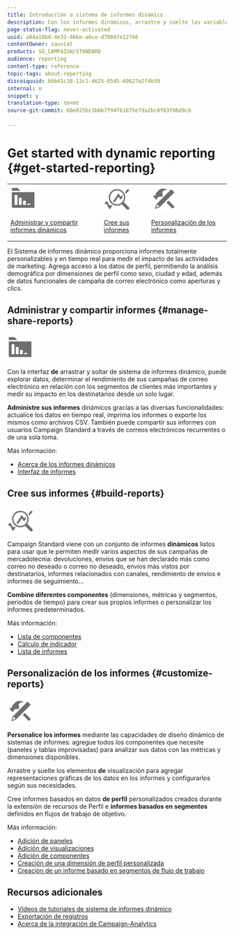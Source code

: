 ```yaml
---
title: Introducción a sistema de informes dinámico
description: Con los informes dinámicos, arrastre y suelte las variables y dimensiones en el entorno improvisado y analice el éxito de las campañas.
page-status-flag: never-activated
uuid: a84a18bd-4e33-466e-a6ce-d7008fe12746
contentOwner: sauviat
products: SG_CAMPAIGN/STANDARD
audience: reporting
content-type: reference
topic-tags: about-reporting
discoiquuid: bbb41c38-12c1-4625-85d5-69627e2f4b39
internal: n
snippet: y
translation-type: tm+mt
source-git-commit: 68e825bc3b6b7f94f61875e7da2bc8f63f06d9cb

---
```



# Get started with dynamic reporting {#get-started-reporting}

<table>
<tr>
<td><img src="assets/do-not-localize/icon_manage.svg" width="60px"><p><a href="#manage-share-reports">Administrar y compartir informes dinámicos</a></p></td>
<td><img src="assets/do-not-localize/icon_build.svg" width="60px"><p><a href="#build-reports">Cree sus informes</a></p></td>
<td><img src="assets/do-not-localize/icon_customize.svg" width="60px"><p><a href="#customize-reports">Personalización de los informes</a></p></td></tr>
</table>

El Sistema de informes dinámico proporciona informes totalmente personalizables y en tiempo real para medir el impacto de las actividades de marketing. Agrega acceso a los datos de perfil, permitiendo la análisis demográfica por dimensiones de perfil como sexo, ciudad y edad, además de datos funcionales de campaña de correo electrónico como aperturas y clics.

## Administrar y compartir informes {#manage-share-reports}

<img src="assets/do-not-localize/icon_manage.svg" width="60px">

Con la interfaz **de** arrastrar y soltar de sistema de informes dinámico, puede explorar datos, determinar el rendimiento de sus campañas de correo electrónico en relación con los segmentos de clientes más importantes y medir su impacto en los destinatarios desde un solo lugar.

**Administre sus informes** dinámicos gracias a las diversas funcionalidades: actualice los datos en tiempo real, imprima los informes o exporte los mismos como archivos CSV. También puede compartir sus informes con usuarios Campaign Standard a través de correos electrónicos recurrentes o de una sola toma.

Más información:

* [Acerca de los informes dinámicos](../../reporting/using/about-dynamic-reports.md)
* [Interfaz de informes](../../reporting/using/reporting-interface.md)

## Cree sus informes {#build-reports}

<img src="assets/do-not-localize/icon_build.svg" width="60px">

Campaign Standard viene con un conjunto de informes **dinámicos** listos para usar que le permiten medir varios aspectos de sus campañas de mercadotecnia: devoluciones, envíos que se han declarado más como correo no deseado o correo no deseado, envíos más vistos por destinatarios, informes relacionados con canales, rendimiento de envíos e informes de seguimiento...

**Combine diferentes componentes** (dimensiones, métricas y segmentos, períodos de tiempo) para crear sus propios informes o personalizar los informes predeterminados.

Más información:

* [Lista de componentes](../../reporting/using/list-of-components-.md)
* [Cálculo de indicador](../../reporting/using/indicator-calculation.md)
* [Lista de informes](../../reporting/using/defining-the-report-period.md)

## Personalización de los informes {#customize-reports}

<img src="assets/do-not-localize/icon_customize.svg" width="60px">

**Personalice los informes** mediante las capacidades de diseño dinámico de sistemas de informes: agregue todos los componentes que necesite (paneles y tablas improvisadas) para analizar sus datos con las métricas y dimensiones disponibles.

Arrastre y suelte los elementos **de** visualización para agregar representaciones gráficas de los datos en los informes y configurarlos según sus necesidades.

Cree informes basados en datos **de perfil** personalizados creados durante la extensión de recursos de Perfil e **informes basados en segmentos** definidos en flujos de trabajo de objetivo.

Más información:

* [Adición de paneles](../../reporting/using/adding-panels.md)
* [Adición de visualizaciones](../../reporting/using/adding-visualizations.md)
* [Adición de componentes](../../reporting/using/adding-components.md)
* [Creación de una dimensión de perfil personalizada](../../reporting/using/creating-a-custom-profile-dimension.md)
* [Creación de un informe basado en segmentos de flujo de trabajo](../../reporting/using/creating-a-report-workflow-segment.md)

## Recursos adicionales

* [Vídeos de tutoriales de sistema de informes dinámico](https://docs.adobe.com/content/help/en/campaign-standard-learn/tutorials/reporting/exploring-reports.html)
* [Exportación de registros](../../automating/using/exporting-logs.md)
* [Acerca de la integración de Campaign-Analytics](../../integrating/using/about-campaign-analytics-integration.md)